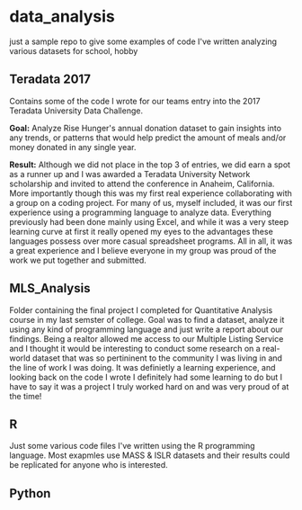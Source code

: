 # data_analysis
just a sample repo to give some examples of code I've written analyzing various datasets for school, hobby

## Teradata 2017
 
Contains some of the code I wrote for our teams entry into the 2017 Teradata University Data Challenge. 

**Goal:** Analyze Rise Hunger's annual donation dataset to gain insights into any trends, or patterns that would help predict the amount of meals and/or money donated in any single year.

**Result:** Although we did not place in the top 3 of entries, we did earn a spot as a runner up and I was awarded a Teradata University Network scholarship and invited to attend the conference in Anaheim, California. More importantly though this was my first real experience collaborating with a group on a coding project. For many of us, myself included, it was our first experience using a programming language to analyze data. Everything previously had been done mainly using Excel, and while it was a very steep learning curve at first it really opened my eyes to the advantages these languages possess over more casual spreadsheet programs. All in all, it was a great experience and I believe everyone in my group was proud of the work we put together and submitted.

 
 ## MLS_Analysis
Folder containing the final project I completed for Quantitative Analysis course in my last semster of college. Goal was to find a dataset, analyze it using any kind of programming language and just write a report about our findings. Being a realtor allowed me access to our Multiple Listing Service and I thought it would be interesting to conduct some research on a real-world dataset that was so pertininent to the community I was living in and the line of work I was doing. It was definietly a learning experience, and looking back on the code I wrote I definitely had some learning to do but I have to say it was a project I truly worked hard on and was very proud of at the time! 
 
 ## R 
 
 Just some various code files I've written using the R programming language. Most exapmles use MASS & ISLR datasets and their results could be replicated for anyone who is interested. 
 
 ## Python
